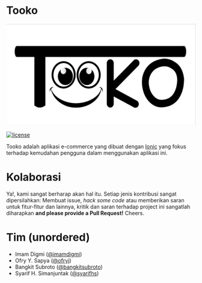 # Tooko
![Logo Tooko](src/assets/icon/logo.jpg "Tooko ID")

[![license](https://img.shields.io/github/license/mashape/apistatus.svg?style=flat-square)](https://github.com/imamdigmi/tooko-app/blob/master/LICENSE)

Tooko adalah aplikasi e-commerce yang dibuat dengan [Ionic](https://ionicframework.com/) yang fokus terhadap kemudahan pengguna dalam menggunakan aplikasi ini.

# Kolaborasi
Ya!, kami sangat berharap akan hal itu. Setiap jenis kontribusi sangat dipersilahkan: Membuat issue, _hack some code_ atau memberikan saran untuk fitur-fitur dan lainnya, kritik dan saran terhadap project ini sangatlah diharapkan __and please provide a Pull Request!__ Cheers.

# Tim (unordered)
- Imam Digmi ([@imamdigmi](https://github.com/imamdigmi))
- Ofry Y. Sapya ([@ofryj](https://github.com/ofryj))
- Bangkit Subroto ([@bangkitsubroto](https://github.com/bangkitsubroto))
- Syarif H. Simanjuntak ([@syarifhs](https://github.com/syarifhs))
